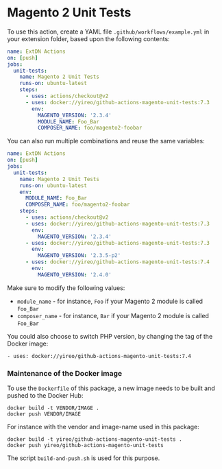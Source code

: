 # Magento 2 Unit Tests
To use this action, create a YAML file `.github/workflows/example.yml` in your extension folder, based upon the following contents:
```yaml
name: ExtDN Actions
on: [push]
jobs:
  unit-tests:
    name: Magento 2 Unit Tests
    runs-on: ubuntu-latest
    steps:
      - uses: actions/checkout@v2
      - uses: docker://yireo/github-actions-magento-unit-tests:7.3
        env:
          MAGENTO_VERSION: '2.3.4'
          MODULE_NAME: Foo_Bar
          COMPOSER_NAME: foo/magento2-foobar
```

You can also run multiple combinations and reuse the same variables:

```yaml
name: ExtDN Actions
on: [push]
jobs:
  unit-tests:
    name: Magento 2 Unit Tests
    runs-on: ubuntu-latest
    env:
      MODULE_NAME: Foo_Bar
      COMPOSER_NAME: foo/magento2-foobar
    steps:
      - uses: actions/checkout@v2
      - uses: docker://yireo/github-actions-magento-unit-tests:7.3
        env:
          MAGENTO_VERSION: '2.3.4'
      - uses: docker://yireo/github-actions-magento-unit-tests:7.3
        env:
          MAGENTO_VERSION: '2.3.5-p2'
      - uses: docker://yireo/github-actions-magento-unit-tests:7.4
        env:
          MAGENTO_VERSION: '2.4.0'
```

Make sure to modify the following values:
- `module_name` - for instance, `Foo` if your Magento 2 module is called `Foo_Bar`
- `composer_name` - for instance, `Bar` if your Magento 2 module is called `Foo_Bar`

You could also choose to switch PHP version, by changing the tag of the Docker image:

    - uses: docker://yireo/github-actions-magento-unit-tests:7.4

### Maintenance of the Docker image
To use the `Dockerfile` of this package, a new image needs to be built and pushed to the Docker Hub:

    docker build -t VENDOR/IMAGE .
    docker push VENDOR/IMAGE

For instance with the vendor and image-name used in this package:

    docker build -t yireo/github-actions-magento-unit-tests .
    docker push yireo/github-actions-magento-unit-tests

The script `build-and-push.sh` is used for this purpose.
